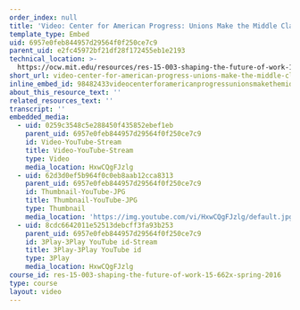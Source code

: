 ```yaml
---
order_index: null
title: 'Video: Center for American Progress: Unions Make the Middle Class'
template_type: Embed
uid: 6957e0feb844957d29564f0f250ce7c9
parent_uid: e2fc45972bf21df28f172455eb1e2193
technical_location: >-
  https://ocw.mit.edu/resources/res-15-003-shaping-the-future-of-work-15-662x-spring-2016/the-worker-voice-and-advocacy/for-more-information-2/video-center-for-american-progress-unions-make-the-middle-class-2
short_url: video-center-for-american-progress-unions-make-the-middle-class-2
inline_embed_id: 98482433videocenterforamericanprogressunionsmakethemiddleclass48024292
about_this_resource_text: ''
related_resources_text: ''
transcript: ''
embedded_media:
  - uid: 0259c3548c5e288450f435852ebef1eb
    parent_uid: 6957e0feb844957d29564f0f250ce7c9
    id: Video-YouTube-Stream
    title: Video-YouTube-Stream
    type: Video
    media_location: HxwCQgFJzlg
  - uid: 62d3d0ef5b964f0c0eb8aab12cca8313
    parent_uid: 6957e0feb844957d29564f0f250ce7c9
    id: Thumbnail-YouTube-JPG
    title: Thumbnail-YouTube-JPG
    type: Thumbnail
    media_location: 'https://img.youtube.com/vi/HxwCQgFJzlg/default.jpg'
  - uid: 8cdc6642011e52513debcff3fa93b253
    parent_uid: 6957e0feb844957d29564f0f250ce7c9
    id: 3Play-3Play YouTube id-Stream
    title: 3Play-3Play YouTube id
    type: 3Play
    media_location: HxwCQgFJzlg
course_id: res-15-003-shaping-the-future-of-work-15-662x-spring-2016
type: course
layout: video
---
```

